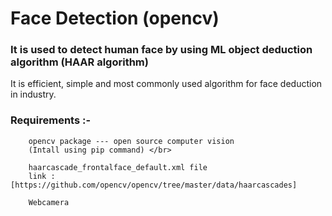 # Face Detection (opencv)

### It is used to detect human face by using ML object deduction algorithm (HAAR algorithm)

It is efficient, simple and most commonly used algorithm for face deduction in industry.


### Requirements :-

        opencv package --- open source computer vision
        (Intall using pip command) </br>
        
        haarcascade_frontalface_default.xml file  
        link : [https://github.com/opencv/opencv/tree/master/data/haarcascades]
        
        Webcamera
